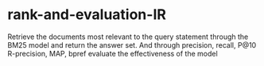 # rank-and-evaluation-IR
Retrieve the documents most relevant to the query statement through the BM25 model and return the answer set. And through precision, recall, P@10 R-precision, MAP, bpref evaluate the effectiveness of the model
